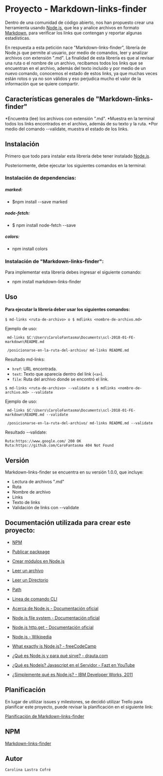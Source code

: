 # Proyecto - Markdown-links-finder

Dentro de una comunidad de código abierto, nos han propuesto crear una herramienta usando [Node.js](https://nodejs.org/), que lea y analice archivos en formato [Markdown](https://es.wikipedia.org/wiki/Markdown), para verificar los links que contengan y reportar algunas estadísticas.

En respuesta a esta petición nace "Markdown-links-finder", librería de Node.js que permite al usuario, por medio de comandos, leer y analizar archivos con extensión ".md". La finalidad de esta librería es que al revisar una ruta o el nombre de un archivo, recibamos todos los links que se encuentran en el archivo, además del texto incluido y por medio de un nuevo comando, conocemos el estado de estos links, ya que muchas veces están rotos o ya no son válidos y eso perjudica mucho el valor de la información que se quiere compartir.

## Características generales de "Markdown-links-finder"

*Encuentra (lee) los archivos con extensión ".md".
*Muestra en la terminal todos los links encontrados en el archivo, además de su texto y la ruta.
*Por medio del comando --validate, muestra el estado de los links.

## Instalación

Primero que todo para instalar esta librería debe tener instalado [Node.js](https://nodejs.org/). 

Posteriormente, debe ejecutar los siguientes comandos en la terminal:

### Instalación de dependencias:

##### marked:

* $npm install --save marked

##### node-fetch:

* $ npm install node-fetch --save

##### colors:

* npm install colors

### Instalación de "Markdown-links-finder":

Para implementar esta librería debes ingresar el siguiente comando:

* npm install markdown-links-finder

## Uso

#### Para ejecutar la librería deber usar los siguientes comandos:

`$ md-links <ruta-de-archivo> o $ mdlinks <nombre-de-archivo.md>`

Ejemplo de uso: 

` md-links $C:\Users\CaroloFantasma\Documents\scl-2018-01-FE-markdown\README.md`

` /posicionarse-en-la-ruta-del-archivo/ md-links README.md`

Resultado md-links:

- `href`: URL encontrada.
- `text`: Texto que aparecía dentro del link (`<a>`).
- `file`: Ruta del archivo donde se encontró el link.

`$ md-links <ruta-de-archivo> --validate o $ mdlinks <nombre-de-archivo.md> --validate`

Ejemplo de uso: 

` md-links $C:\Users\CaroloFantasma\Documents\scl-2018-01-FE-markdown\README.md --validate`

` /posicionarse-en-la-ruta-del-archivo/ md-links README.md --validate`

Resultado --validate:

`Ruta:https://www.google.com/ 200 OK`
`Ruta:https://github.com/CaroFantasma 404 Not Found`

## Versión

Markdown-links-finder se encuentra en su versión 1.0.0, que incluye:

- Lectura de archivos ".md"
- Ruta
- Nombre de archivo
- Links
- Texto de links
- Validación de links con --validate

## Documentación utilizada para crear este proyecto:

- [NPM](https://docs.npmjs.com/getting-started/what-is-npm)
- [Publicar packpage](https://docs.npmjs.com/getting-started/publishing-npm-packages)
- [Crear módulos en Node.js](https://docs.npmjs.com/getting-started/publishing-npm-packages)
- [Leer un archivo](https://nodejs.org/api/fs.html#fs_fs_readfile_path_options_callback)
- [Leer un Directorio](https://nodejs.org/api/fs.html#fs_fs_readdir_path_options_callback)
- [Path](https://nodejs.org/api/path.html)
- [Linea de comando CLI](https://medium.com/netscape/a-guide-to-create-a-nodejs-command-line-package-c2166ad0452e)

- [Acerca de Node.js - Documentación oficial](https://nodejs.org/es/about/)
- [Node.js file system - Documentación oficial](https://nodejs.org/api/fs.html)
- [Node.js http.get - Documentación oficial](https://nodejs.org/api/http.html#http_http_get_options_callback)
- [Node.js - Wikipedia](https://es.wikipedia.org/wiki/Node.js)
- [What exactly is Node.js? - freeCodeCamp](https://medium.freecodecamp.org/what-exactly-is-node-js-ae36e97449f5)
- [¿Qué es Node.js y para qué sirve? - drauta.com](https://www.drauta.com/que-es-nodejs-y-para-que-sirve)
- [¿Qué es Nodejs? Javascript en el Servidor - Fazt en YouTube](https://www.youtube.com/watch?v=WgSc1nv_4Gw)
- [¿Simplemente qué es Node.js? - IBM Developer Works, 2011](https://www.ibm.com/developerworks/ssa/opensource/library/os-nodejs/index.html)

## Planificación

En lugar de utilizar issues y milestones, se decidió utilizar Trello para planificar este proyecto, puede revisar la planificación en el siguiente link:

[Planificación de Markdown-links-finder](https://trello.com/b/pvkuiubD/markdown-links)

## NPM

[Markdown-links-finder](https://www.npmjs.com/package/markdown-links-finder)

## Autor

`Carolina Lastra Cofré`



